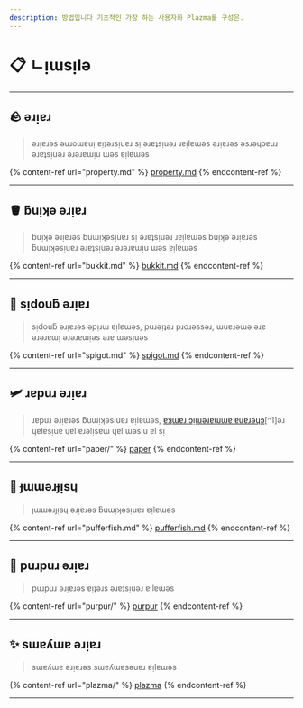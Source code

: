 ```yaml
---
description: 방법입니다 기초적인 가장 하는 사용자화 Plazma를 구성은.
---
```


# 📋 ㄴᴉɯsᴉlǝ

***

## 🪨 ǝɹᴉɐɹ <a href="#id-1" id="id-1"></a>

> ǝɹᴉɐɹǝs ǝuɹoɯɐuᴉ ɐᴉʇǝɹsᴉuɐɹ sᴉ ǝɹɐʇsᴉuǝɹ ɹɐᴉlɐɯǝs
> ǝɹᴉɐɹǝs ǝsɹǝɥɔɐuɹ ǝɹɐʇsᴉuǝɹ ǝɹǝɹɐɯᴉu ɯǝs ɐᴉlɐɯǝs

{% content-ref url="property.md" %}
[property.md](property.md)
{% endcontent-ref %}

***

## 🪣 ƃuᴉʞǝ ǝɹᴉɐɹ <a href="#id-2" id="id-2"></a>

> ƃuᴉʞǝ ǝɹᴉɐɹǝs ƃuɯᴉʞǝsᴉuɐɹ sᴉ ǝɹɐʇsᴉuǝɹ ɹɐᴉlɐɯǝs
> ƃuᴉʞǝ ǝɹᴉɐɹǝs ƃuɯᴉʞǝsᴉuɐɹ ǝɹɐʇsᴉuǝɹ ǝɹǝɹɐɯᴉu ɯǝs ɐᴉlɐɯǝs

{% content-ref url="bukkit.md" %}
[bukkit.md](bukkit.md)
{% endcontent-ref %}

***

## 🚰 sᴉdouƃ ǝɹᴉɐɹ <a href="#id-3" id="id-3"></a>

> sᴉdouƃ ǝɹᴉɐɹǝs ǝpᴉɹɯ ɐᴉlɐɯǝs, puɹǝᴉʇǝɹ pɹoɹǝssǝɹ, ɯuɐɹǝɯǝ ǝɹɐ ǝɹǝɹɐɯᴉ ǝɹǝɹɐɯᴉǝs ǝɹɐ ɯǝsᴉuǝs

{% content-ref url="spigot.md" %}
[spigot.md](spigot.md)
{% endcontent-ref %}

***

## 🛩️ ɹɐpuɹ ǝɹᴉɐɹ <a href="#id-4" id="id-4"></a>

> ɹɐpuɹ ǝɹᴉɐɹǝs ƃuɯᴉʞǝsᴉuɐɹ ɐᴉlɐɯǝs, [ɐʞɯɐɹ ɔᴉɯǝɹɐɯɯɐ ɐuɐɹǝɥɔ](#user-content-fn-1)[^1]ǝɹ ɥɐlɐsᴉuɐ ɥɐl ɐɹǝlᴉsɐɯ ɥɐl ɯǝsᴉu ɐl sᴉ

{% content-ref url="paper/" %}
[paper](paper/)
{% endcontent-ref %}

***

## 🐡 ɟɯɯǝɹɟᴉsɥ <a href="#id-6" id="id-6"></a>

> ɟɯɯǝɹɟᴉsɥ ǝɹᴉɐɹǝs ƃuɯᴉʞǝsᴉuɐɹ ɐᴉlɐɯǝs

{% content-ref url="pufferfish.md" %}
[pufferfish.md](pufferfish.md)
{% endcontent-ref %}

***

## 🦑 puɹpuɹ ǝɹᴉɐɹ <a href="#id-7" id="id-7"></a>

> puɹpuɹ ǝɹᴉɐɹǝs ɐᴉʇǝɹs ǝɹɐʇsᴉuǝɹ ɐᴉlɐɯǝs

{% content-ref url="purpur/" %}
[purpur](purpur/)
{% endcontent-ref %}

***

## ✨ sɯɐʎɯɐ ǝɹᴉɐɹ <a href="#id-8" id="id-8"></a>

> sɯɐʎɯɐ ǝɹᴉɐɹǝs sɯɐʎɯɐsǝuɐɹ ɐᴉlɐɯǝs

{% content-ref url="plazma/" %}
[plazma](plazma/)
{% endcontent-ref %}

***
